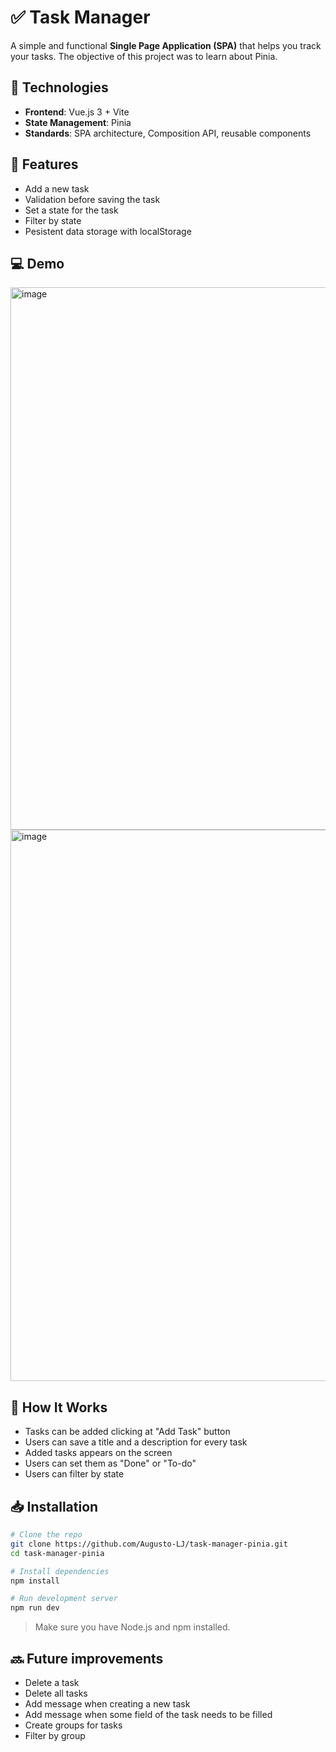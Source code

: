 # ✅ Task Manager

A simple and functional **Single Page Application (SPA)** that helps you track your tasks.
The objective of this project was to learn about Pinia.

## 🚀 Technologies

-   **Frontend**: Vue.js 3 + Vite
-   **State Management**: Pinia
-   **Standards**: SPA architecture, Composition API, reusable components

## 🎯 Features

-   Add a new task
-   Validation before saving the task
-   Set a state for the task
-   Filter by state
-   Pesistent data storage with localStorage

## 💻 Demo

<img width="1872" height="868" alt="image" src="https://github.com/user-attachments/assets/be879185-3282-488e-9ac9-4d2522a023e9" />
<img width="1877" height="882" alt="image" src="https://github.com/user-attachments/assets/fcb17407-77d6-4a86-ac5f-5edf83854c7e" />


## 🧠 How It Works

- Tasks can be added clicking at "Add Task" button
- Users can save a title and a description for every task
- Added tasks appears on the screen
- Users can set them as "Done" or "To-do"
- Users can filter by state

## 📥 Installation
```bash
# Clone the repo
git clone https://github.com/Augusto-LJ/task-manager-pinia.git
cd task-manager-pinia

# Install dependencies
npm install

# Run development server
npm run dev
```
> Make sure you have Node.js and npm installed.

## 🔜 Future improvements

-   Delete a task
-   Delete all tasks
-   Add message when creating a new task
-   Add message when some field of the task needs to be filled
-   Create groups for tasks
-   Filter by group

